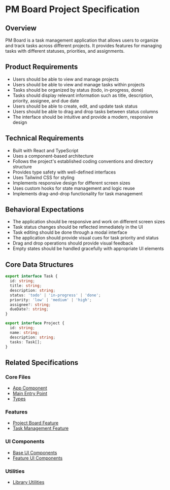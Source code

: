 # PM Board Project Specification

## Overview
PM Board is a task management application that allows users to organize and track tasks across different projects. It provides features for managing tasks with different statuses, priorities, and assignments.

## Product Requirements
- Users should be able to view and manage projects
- Users should be able to view and manage tasks within projects
- Tasks should be organized by status (todo, in-progress, done)
- Tasks should display relevant information such as title, description, priority, assignee, and due date
- Users should be able to create, edit, and update task status
- Users should be able to drag and drop tasks between status columns
- The interface should be intuitive and provide a modern, responsive design

## Technical Requirements
- Built with React and TypeScript
- Uses a component-based architecture
- Follows the project's established coding conventions and directory structure
- Provides type safety with well-defined interfaces
- Uses Tailwind CSS for styling
- Implements responsive design for different screen sizes
- Uses custom hooks for state management and logic reuse
- Implements drag-and-drop functionality for task management

## Behavioral Expectations
- The application should be responsive and work on different screen sizes
- Task status changes should be reflected immediately in the UI
- Task editing should be done through a modal interface
- The application should provide visual cues for task priority and status
- Drag and drop operations should provide visual feedback
- Empty states should be handled gracefully with appropriate UI elements

## Core Data Structures
```typescript
export interface Task {
  id: string;
  title: string;
  description: string;
  status: 'todo' | 'in-progress' | 'done';
  priority: 'low' | 'medium' | 'high';
  assignee?: string;
  dueDate?: string;
}

export interface Project {
  id: string;
  name: string;
  description: string;
  tasks: Task[];
}
```

## Related Specifications

### Core Files
- [App Component](./app.specs.md)
- [Main Entry Point](./main.specs.md)
- [Types](./types.specs.md)

### Features
- [Project Board Feature](./features/project_board/project_board.package_specs.md)
- [Task Management Feature](./features/task_management/task_management.package_specs.md)

### UI Components
- [Base UI Components](./ui/base/base.package_specs.md)
- [Feature UI Components](./ui/features/features.package_specs.md)

### Utilities
- [Library Utilities](./lib/lib.package_specs.md)

